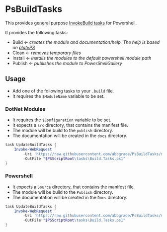 # PsBuildTasks

This provides general purpose [InvokeBuild tasks](https://github.com/nightroman/Invoke-Build) for Powershell.

It provides the following tasks:

- Build *<- creates the module and documentation/help. The help is based on [platyPS](https://github.com/PowerShell/platyPS)*
- Clean *<- removes temporary files*
- Install *<- installs the modules to the default powershell module path*
- Publish *<- publishes the module to PowerShellGallery*

## Usage

- Add one of the following tasks to your `.build` file.
- It requires the `$ModuleName` variable to be set.

### DotNet Modules

- It requires the `$Configuration` variable to be set.
- It expects a `src` directory, that contains the manifest file.
- The module will be build to the `publish` directory.
- The documentation will be created in the `docs` directory.

```powershell
task UpdateBuildTasks {
	Invoke-WebRequest `
		-Uri 'https://raw.githubusercontent.com/abbgrade/PsBuildTasks/main/DotNet/Build.Tasks.ps1' `
		-OutFile "$PSScriptRoot\tasks\Build.Tasks.ps1"
}
```

### Powershell

- It expects a `Source` directory, that contains the manifest file.
- The module will be build to the `Publish` directory.
- The documentation will be created in the `Docs` directory.

```powershell
task UpdateBuildTasks {
	Invoke-WebRequest `
		-Uri 'https://raw.githubusercontent.com/abbgrade/PsBuildTasks/main/Powershell/Build.Tasks.ps1' `
		-OutFile "$PSScriptRoot\tasks\Build.Tasks.ps1"
}
```
